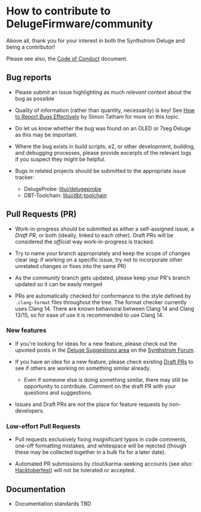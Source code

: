 # How to contribute to DelugeFirmware/community

Above all, thank you for your interest in both the Synthstrom Deluge and being a contributor!

Please see also, the [Code of Conduct](CODE_OF_CONDUCT.md) document.

## Bug reports

* Please submit an issue highlighting as much *relevant* context about the bug as possible

* Quality of information (rather than quantity, necessarily) is key! See [How to Report Bugs Effectively](https://www.chiark.greenend.org.uk/~sgtatham/bugs.html) by Simon Tatham for more on this topic.

* Do let us know whether the bug was found on an OLED or 7seg Deluge as this may be important.

* Where the bug exists in build scripts, e2, or other development, building, and debugging processes, please provide excerpts of the relevant logs if you suspect they might be helpful.

* Bugs in related projects should be submitted to the appropriate issue tracker:
    * DelugeProbe: [litui/delugeprobe](https://github.com/litui/delugeprobe)
    * DBT-Toolchain: [litui/dbt-toolchain](https://github.com/litui/dbt-toolchain)

## Pull Requests (PR)

* Work-in-progress should be submitted as either a self-assigned issue, a *Draft PR*, or both (ideally, linked to each other). Draft PRs will be considered the *official* way work-in-progress is tracked.

* Try to name your branch appropriately and keep the scope of changes clear (eg: if working on a specific issue, try not to incorporate other unrelated changes or fixes into the same PR)

* As the *community* branch gets updated, please keep your PR's branch updated so it can be easily merged

* PRs are automatically checked for conformance to the style defined by `.clang-format` files throughout the tree. The format checker currently uses Clang 14. There are known behavioral between Clang 14 and Clang 13/15, so for ease of use it is recommended to use Clang 14.

### New features

* If you're looking for ideas for a new feature, please check out the upvoted posts in the [Deluge Suggestions area](https://forums.synthstrom.com/categories/deluge-suggestions) on the [Synthstrom Forum](https://forums.synthstrom.com).

* If you have an idea for a new feature, please check existing [Draft PRs](https://github.com/SynthstromAudible/DelugeFirmware/pulls?q=is%3Apr+is%3Aopen+is%3Adraft) to see if others are working on something similar already.
    * Even if someone else is doing something similar, there may still be opportunity to contribute. Comment on the draft PR with your questions and suggestions.

* Issues and Draft PRs are *not* the place for feature requests by non-developers.

### Low-effort Pull Requests

* Pull requests exclusively fixing insignificant typos in code comments, one-off formatting mistakes, and whitespace will be rejected (though these may be collected together in a bulk fix for a later date).

* Automated PR submissions by clout/karma-seeking accounts (see also: [Hacktoberfest](https://blog.domenic.me/hacktoberfest/)) will not be tolerated or accepted.

## Documentation

* Documentation standards TBD